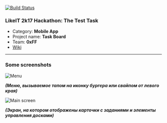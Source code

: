 [![Build Status](https://travis-ci.org/vldmkr/likeit-test-task.svg?branch=master)](https://travis-ci.org/vldmkr/likeit-test-task)
### LikeIT 2k17 Hackathon: The Test Task 
* Category: **Mobile App**
* Project name: **Task Board**
* Team: **0xFF**
* [Wiki](https://github.com/vldmkr/likeit-test-task/wiki)


***

### Some screenshots


![Menu](https://pp.userapi.com/c637424/v637424067/3f17d/fj6EMDfWGVk.jpg)


_**(Меню, вызываемое тапом на иконку бургера или свайпом от левого края)**_

![Main screen](https://pp.userapi.com/c637424/v637424067/3f184/88Zgk6GfA2c.jpg)

_**(Экран, на котором отображены карточки с заданиями и элементы управления досками)**_
